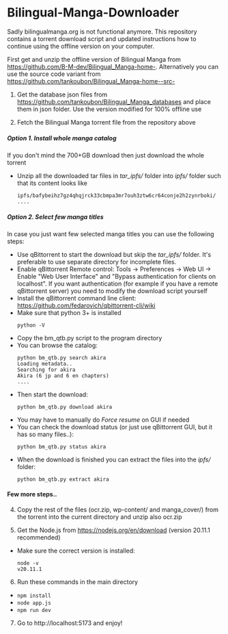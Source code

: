 # Bilingual-Manga-Downloader
Sadly bilingualmanga.org is not functional anymore. This repository contains a torrent download script and updated instructions how to continue using the offline version on your computer.

First get and unzip the offline version of Bilingual Manga from https://github.com/B-M-dev/Bilingual_Manga-home-.
Alternatively you can use the source code variant from https://github.com/tankoubon/Bilingual_Manga-home--src-


1. Get the database json files from https://github.com/tankoubon/Bilingual_Manga_databases and place them in json folder. Use the version modified for 100% offline use

2. Fetch the Bilingual Manga torrent file from the repository above


##### Option 1. Install whole manga catalog
If you don't mind the 700+GB download then just download the whole torrent
 - Unzip all the downloaded tar files in _tar_ipfs/_ folder into _ipfs/_ folder such that its content looks like 
   ```
   ipfs/bafybeihz7gz4qhqjrck33cbmpa3mr7ouh3ztw6cr64conje2h2zynrboki/
   ....
    ```
   
##### Option 2. Select few manga titles

In case you just want few selected manga titles you can use the following steps:

 - Use qBittorrent to start the download but skip the _tar_ipfs/_ folder. It's preferable to use separate directory for incomplete files.
 - Enable qBittorrent Remote control:  Tools -> Preferences -> Web UI -> Enable "Web User Interface" and "Bypass authentication for clients on localhost". If you want authentication (for example if you have a remote qBittorrent server) you need to modify the download script yourself
 - Install the qBittorrent command line client: https://github.com/fedarovich/qbittorrent-cli/wiki
 - Make sure that python 3+ is installed
    ```
    python -V
    ```
 - Copy the bm_qtb.py script to the program directory
 - You can browse the catalog:
    ```
    python bm_qtb.py search akira
    Loading metadata..
    Searching for akira
    Akira (6 jp and 6 en chapters)
    ....
     ```
  - Then start the download:
    ```
    python bm_qtb.py download akira
    ```
 - You may have to manually do *Force resume* on GUI if needed
 - You can check the download status (or just use qBittorrent GUI, but it has so many files..):
    ```
    python bm_qtb.py status akira
    ```
- When the download is finished you can extract the files into the _ipfs/_ folder:
    ```
    python bm_qtb.py extract akira
    ```


#### Few more steps..
4.  Copy the rest of the files (ocr.zip, wp-content/ and manga_cover/) from the torrent into the current directory and unzip also ocr.zip


5. Get the Node.js from https://nodejs.org/en/download (version 20.11.1 recommended)
 - Make sure the correct version is installed:
    ```
    node -v
    v20.11.1
    ```

6. Run these commands in the main directory
- `npm install`
- `node app.js`
- `npm run dev`

7. Go to http://localhost:5173 and enjoy!
